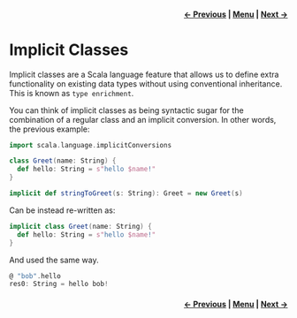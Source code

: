 <h4 align="right">
    <a href="lesson1_2_conversions.md">← Previous</a> |
    <a href="lesson1.md">Menu</a> |
    <a href="lesson1_4_nested_conversions.md">Next →</a>
</h4>

<h1>Implicit Classes</h1>

Implicit classes are a Scala language feature that allows us to define extra functionality on existing data types 
without using conventional inheritance. This is known as `type enrichment`.

You can think of implicit classes as being syntactic sugar for the combination of a regular class and an implicit 
conversion. In other words, the previous example:

```scala
import scala.language.implicitConversions

class Greet(name: String) {
  def hello: String = s"hello $name!"
}

implicit def stringToGreet(s: String): Greet = new Greet(s)
```

Can be instead re-written as:

```scala
implicit class Greet(name: String) {
  def hello: String = s"hello $name!"
}
```

And used the same way.

```scala
@ "bob".hello
res0: String = hello bob!
```

<h4 align="right">
    <a href="lesson1_2_conversions.md">← Previous</a> |
    <a href="lesson1.md">Menu</a> |
    <a href="lesson1_4_nested_conversions.md">Next →</a>
</h4>